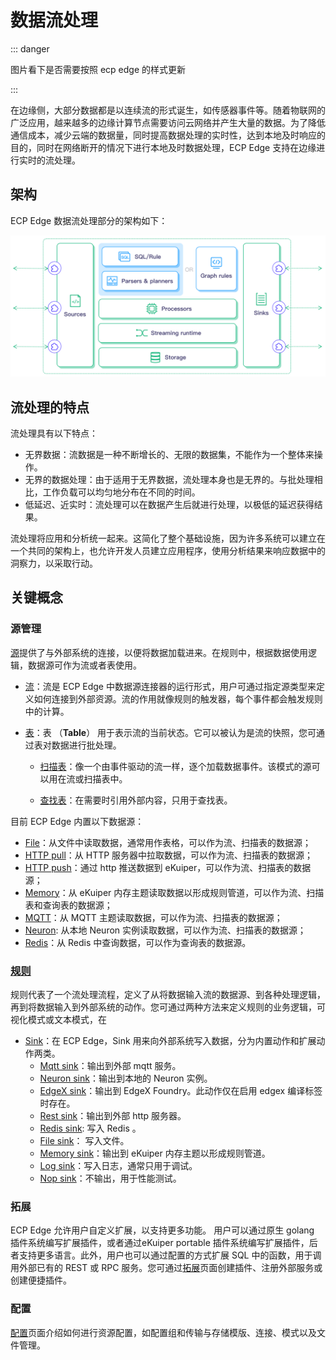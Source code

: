 # 数据流处理

::: danger

图片看下是否需要按照 ecp edge 的样式更新

:::

在边缘侧，大部分数据都是以连续流的形式诞生，如传感器事件等。随着物联网的广泛应用，越来越多的边缘计算节点需要访问云网络并产生大量的数据。为了降低通信成本，减少云端的数据量，同时提高数据处理的实时性，达到本地及时响应的目的，同时在网络断开的情况下进行本地及时数据处理，ECP Edge 支持在边缘进行实时的流处理。

## 架构

ECP Edge 数据流处理部分的架构如下：

![arch](./_assets/arch.png)

## 流处理的特点

流处理具有以下特点：

- 无界数据：流数据是一种不断增长的、无限的数据集，不能作为一个整体来操作。
- 无界的数据处理：由于适用于无界数据，流处理本身也是无界的。与批处理相比，工作负载可以均匀地分布在不同的时间。
- 低延迟、近实时：流处理可以在数据产生后就进行处理，以极低的延迟获得结果。

流处理将应用和分析统一起来。这简化了整个基础设施，因为许多系统可以建立在一个共同的架构上，也允许开发人员建立应用程序，使用分析结果来响应数据中的洞察力，以采取行动。

## 关键概念

### 源管理

[源](./source.md)提供了与外部系统的连接，以便将数据加载进来。在规则中，根据数据使用逻辑，数据源可作为流或者表使用。 

- [流](./stream.md)：流是 ECP Edge 中数据源连接器的运行形式，用户可通过指定源类型来定义如何连接到外部资源。流的作用就像规则的触发器，每个事件都会触发规则中的计算。

- [表](./tables.md)：表 （**Table**） 用于表示流的当前状态。它可以被认为是流的快照，您可通过表对数据进行批处理。

  - [扫描表](./scan.md)：像一个由事件驱动的流一样，逐个加载数据事件。该模式的源可以用在流或扫描表中。

  - [查找表](./lookup.md)：在需要时引用外部内容，只用于查找表。

目前 ECP Edge 内置以下数据源：

- [File](./file.md)：从文件中读取数据，通常用作表格，可以作为流、扫描表的数据源；
- [HTTP pull](./http_pull.md)：从 HTTP 服务器中拉取数据，可以作为流、扫描表的数据源；
- [HTTP push](./http_push.md)：通过 http 推送数据到 eKuiper，可以作为流、扫描表的数据源；
- [Memory](./memory.md)：从 eKuiper 内存主题读取数据以形成规则管道，可以作为流、扫描表和查询表的数据源；
- [MQTT](./mqtt.md)：从 MQTT 主题读取数据，可以作为流、扫描表的数据源；
- [Neuron](./neuron.md): 从本地 Neuron 实例读取数据，可以作为流、扫描表的数据源；
- [Redis](./redis.md)：从 Redis 中查询数据，可以作为查询表的数据源。

### [规则](./rules.md)

规则代表了一个流处理流程，定义了从将数据输入流的数据源、到各种处理逻辑，再到将数据输入到外部系统的动作。您可通过两种方法来定义规则的业务逻辑，可视化模式或文本模式，在

- [Sink](./sink.md)：在 ECP Edge，Sink 用来向外部系统写入数据，分为内置动作和扩展动作两类。
  - [Mqtt sink](https://ekuiper.org/docs/zh/latest/guide/sinks/builtin/mqtt.html)：输出到外部 mqtt 服务。
  - [Neuron sink](https://ekuiper.org/docs/zh/latest/guide/sinks/builtin/neuron.html)：输出到本地的 Neuron 实例。
  - [EdgeX sink](https://ekuiper.org/docs/zh/latest/guide/sinks/builtin/edgex.html)：输出到 EdgeX Foundry。此动作仅在启用 edgex 编译标签时存在。
  - [Rest sink](https://ekuiper.org/docs/zh/latest/guide/sinks/builtin/rest.html)：输出到外部 http 服务器。
  - [Redis sink](https://ekuiper.org/docs/zh/latest/guide/sinks/builtin/redis.html): 写入 Redis 。
  - [File sink](https://ekuiper.org/docs/zh/latest/guide/sinks/builtin/file.html)： 写入文件。
  - [Memory sink](https://ekuiper.org/docs/zh/latest/guide/sinks/builtin/memory.html)：输出到 eKuiper 内存主题以形成规则管道。
  - [Log sink](https://ekuiper.org/docs/zh/latest/guide/sinks/builtin/log.html)：写入日志，通常只用于调试。
  - [Nop sink](https://ekuiper.org/docs/zh/latest/guide/sinks/builtin/nop.html)：不输出，用于性能测试。

### 拓展

ECP Edge 允许用户自定义扩展，以支持更多功能。 用户可以通过原生 golang 插件系统编写扩展插件，或者通过eKuiper portable 插件系统编写扩展插件，后者支持更多语言。此外，用户也可以通过配置的方式扩展 SQL 中的函数，用于调用外部已有的 REST 或 RPC 服务。您可通过[拓展](./extension.md)页面创建插件、注册外部服务或创建便捷插件。

### 配置

[配置](./config.md)页面介绍如何进行资源配置，如配置组和传输与存储模版、连接、模式以及文件管理。

